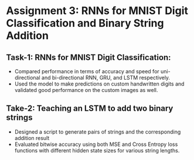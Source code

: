 # Assignment 3: RNNs for MNIST Digit Classification and Binary String Addition
## Task-1: RNNs for MNIST Digit Classification:
- Compared performance in terms of accuracy and speed for uni-directional and bi-directional RNN, GRU, and LSTM respectively.
- Used the model to make predictions on custom handwritten digits and validated good performance on the custom images as well.

## Take-2: Teaching an LSTM to add two binary strings
- Designed a script to generate pairs of strings and the corresponding addition result
- Evaluated bitwise accuracy using both MSE and Cross Entropy loss functions with different hidden state sizes for various string lengths.
